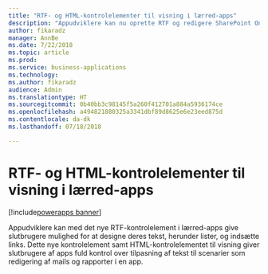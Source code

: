 ```yaml
---
title: "RTF- og HTML-kontrolelementer til visning i lærred-apps"
description: "Appudviklere kan nu oprette RTF og redigere SharePoint Online-felter i RTF-format i lærred-apps"
author: fikaradz
manager: AnnBe
ms.date: 7/22/2018
ms.topic: article
ms.prod: 
ms.service: business-applications
ms.technology: 
ms.author: fikaradz
audience: Admin
ms.translationtype: HT
ms.sourcegitcommit: 0b40bb3c98145f5a260f412701a884a5936174ce
ms.openlocfilehash: a494821880325a3341dbf89d8625e6e23eed875d
ms.contentlocale: da-dk
ms.lasthandoff: 07/18/2018

---
```

# <a name="rich-text-editor-and-html-view-controls-for-canvas-apps"></a>RTF- og HTML-kontrolelementer til visning i lærred-apps

[!include[powerapps banner](../includes/powerapps.md)]




Appudviklere kan med det nye RTF-kontrolelement i lærred-apps give slutbrugere mulighed for at designe deres tekst, herunder lister, og indsætte links.  Dette nye kontrolelement samt HTML-kontrolelementet til visning giver slutbrugere af apps fuld kontrol over tilpasning af tekst til scenarier som redigering af mails og rapporter i en app. 

